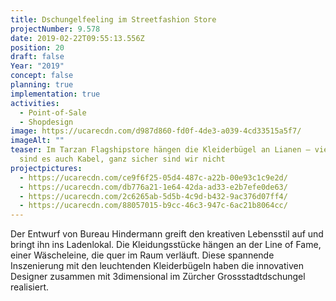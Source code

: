 ```yaml
---
title: Dschungelfeeling im Streetfashion Store
projectNumber: 9.578
date: 2019-02-22T09:55:13.556Z
position: 20
draft: false
Year: "2019"
concept: false
planning: true
implementation: true
activities:
  - Point-of-Sale
  - Shopdesign
image: https://ucarecdn.com/d987d860-fd0f-4de3-a039-4cd33515a5f7/
imageAlt: ""
teaser: Im Tarzan Flagshipstore hängen die Kleiderbügel an Lianen – vielleicht
  sind es auch Kabel, ganz sicher sind wir nicht
projectpictures:
  - https://ucarecdn.com/ce9f6f25-05d4-487c-a22b-00e93c1c9e2d/
  - https://ucarecdn.com/db776a21-1e64-42da-ad33-e2b7efe0de63/
  - https://ucarecdn.com/2c6265ab-5d5b-4c9d-b432-9ac376d07ff4/
  - https://ucarecdn.com/88057015-b9cc-46c3-947c-6ac21b8064cc/
---
```

Der Entwurf von Bureau Hindermann greift den kreativen Lebensstil auf und bringt ihn ins Ladenlokal. Die Kleidungsstücke hängen an der Line of Fame, einer Wäscheleine, die quer im Raum verläuft. Diese spannende Inszenierung mit den leuchtenden Kleiderbügeln haben die innovativen Designer zusammen mit 3dimensional im Zürcher Grossstadtdschungel realisiert.
